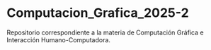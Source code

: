 # Computacion_Grafica_2025-2
 Repositorio correspondiente a la materia de Computación Gráfica e Interacción Humano-Computadora.
